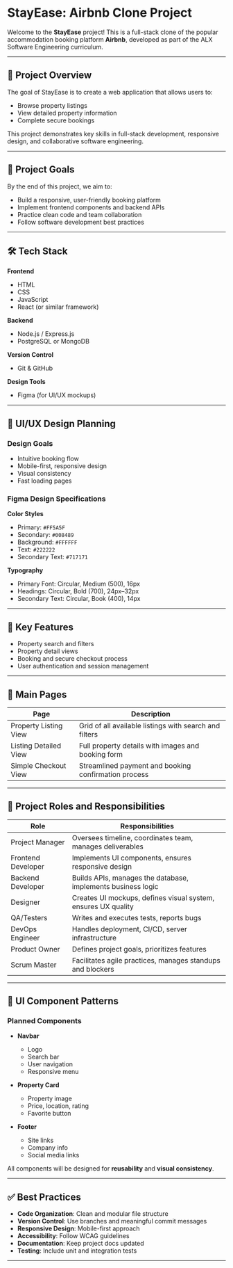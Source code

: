 # StayEase: Airbnb Clone Project

Welcome to the **StayEase** project! This is a full-stack clone of the popular accommodation booking platform **Airbnb**, developed as part of the ALX Software Engineering curriculum.

---

## 🏁 Project Overview

The goal of StayEase is to create a web application that allows users to:

- Browse property listings  
- View detailed property information  
- Complete secure bookings  

This project demonstrates key skills in full-stack development, responsive design, and collaborative software engineering.

---

## 🎯 Project Goals

By the end of this project, we aim to:

- Build a responsive, user-friendly booking platform  
- Implement frontend components and backend APIs  
- Practice clean code and team collaboration  
- Follow software development best practices  

---

## 🛠️ Tech Stack

**Frontend**  
- HTML  
- CSS  
- JavaScript  
- React (or similar framework)

**Backend**  
- Node.js / Express.js  
- PostgreSQL or MongoDB

**Version Control**  
- Git & GitHub

**Design Tools**  
- Figma (for UI/UX mockups)

---

## 🎨 UI/UX Design Planning

### Design Goals
- Intuitive booking flow  
- Mobile-first, responsive design  
- Visual consistency  
- Fast loading pages  

### Figma Design Specifications

**Color Styles**  
- Primary: `#FF5A5F`  
- Secondary: `#008489`  
- Background: `#FFFFFF`  
- Text: `#222222`  
- Secondary Text: `#717171`

**Typography**  
- Primary Font: Circular, Medium (500), 16px  
- Headings: Circular, Bold (700), 24px–32px  
- Secondary Text: Circular, Book (400), 14px  

---

## 🔑 Key Features

- Property search and filters  
- Property detail views  
- Booking and secure checkout process  
- User authentication and session management  

---

## 📄 Main Pages

| Page                   | Description                                                 |
|------------------------|-------------------------------------------------------------|
| Property Listing View  | Grid of all available listings with search and filters       |
| Listing Detailed View  | Full property details with images and booking form          |
| Simple Checkout View   | Streamlined payment and booking confirmation process         |

---

## 👥 Project Roles and Responsibilities

| Role               | Responsibilities                                                |
|--------------------|------------------------------------------------------------------|
| Project Manager    | Oversees timeline, coordinates team, manages deliverables        |
| Frontend Developer | Implements UI components, ensures responsive design              |
| Backend Developer  | Builds APIs, manages the database, implements business logic     |
| Designer           | Creates UI mockups, defines visual system, ensures UX quality    |
| QA/Testers         | Writes and executes tests, reports bugs                          |
| DevOps Engineer    | Handles deployment, CI/CD, server infrastructure                 |
| Product Owner      | Defines project goals, prioritizes features                      |
| Scrum Master       | Facilitates agile practices, manages standups and blockers       |

---

## 🧩 UI Component Patterns

### Planned Components

- **Navbar**
  - Logo
  - Search bar
  - User navigation
  - Responsive menu

- **Property Card**
  - Property image
  - Price, location, rating
  - Favorite button

- **Footer**
  - Site links
  - Company info
  - Social media links

All components will be designed for **reusability** and **visual consistency**.

---

## ✅ Best Practices

- **Code Organization**: Clean and modular file structure  
- **Version Control**: Use branches and meaningful commit messages  
- **Responsive Design**: Mobile-first approach  
- **Accessibility**: Follow WCAG guidelines  
- **Documentation**: Keep project docs updated  
- **Testing**: Include unit and integration tests  

---
